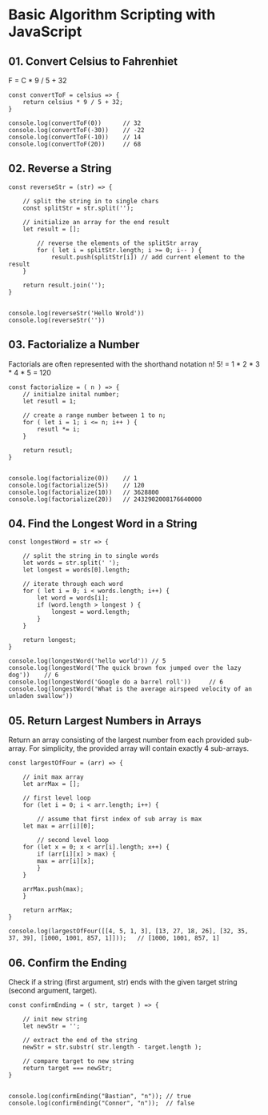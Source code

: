 # Basic Algorithm Scripting with JavaScript

## 01. Convert Celsius to Fahrenhiet
F = C * 9 / 5 + 32

    const convertToF = celsius => {
        return celsius * 9 / 5 + 32;
    }

    console.log(convertToF(0))      // 32
    console.log(convertToF(-30))    // -22
    console.log(convertToF(-10))    // 14
    console.log(convertToF(20))     // 68



## 02. Reverse a String

    const reverseStr = (str) => {

        // split the string in to single chars
        const splitStr = str.split('');

        // initialize an array for the end result
        let result = [];

            // reverse the elements of the splitStr array
            for ( let i = splitStr.length; i >= 0; i-- ) {
                result.push(splitStr[i]) // add current element to the result
        }

        return result.join('');
    }


    console.log(reverseStr('Hello Wrold'))
    console.log(reverseStr(''))



## 03. Factorialize a Number

Factorials are often represented with the shorthand notation n!
5! = 1 * 2 * 3 * 4 * 5 = 120

    const factorialize = ( n ) => {
        // initialze inital number;
        let resutl = 1;

        // create a range number between 1 to n;
        for ( let i = 1; i <= n; i++ ) {
            resutl *= i;
        }

        return resutl;
    }


    console.log(factorialize(0))    // 1
    console.log(factorialize(5))    // 120
    console.log(factorialize(10))   // 3628800
    console.log(factorialize(20))   // 2432902008176640000


## 04. Find the Longest Word in a String

    const longestWord = str => {

        // split the string in to single words
        let words = str.split(' ');
        let longest = words[0].length;

        // iterate through each word
        for ( let i = 0; i < words.length; i++) {
            let word = words[i];
            if (word.length > longest ) {
                longest = word.length;
            }
        }

        return longest;
    }   

    console.log(longestWord('hello world')) // 5
    console.log(longestWord('The quick brown fox jumped over the lazy dog'))    // 6
    console.log(longestWord('Google do a barrel roll'))     // 6
    console.log(longestWord('What is the average airspeed velocity of an unladen swallow'))  



## 05. Return Largest Numbers in Arrays

Return an array consisting of the largest number from each provided sub-array. For simplicity, the provided array will contain exactly 4 sub-arrays.

    const largestOfFour = (arr) => {

        // init max array
        let arrMax = [];

        // first level loop
        for (let i = 0; i < arr.length; i++) {
    
            // assume that first index of sub array is max
        let max = arr[i][0];
    
            // second level loop
        for (let x = 0; x < arr[i].length; x++) {
            if (arr[i][x] > max) {
            max = arr[i][x];
            }
        }
    
        arrMax.push(max);
        }
    
        return arrMax;
    }
  
    console.log(largestOfFour([[4, 5, 1, 3], [13, 27, 18, 26], [32, 35, 37, 39], [1000, 1001, 857, 1]]));   // [1000, 1001, 857, 1]




## 06. Confirm the Ending
Check if a string (first argument, str) ends with the given target string (second argument, target).

    const confirmEnding = ( str, target ) => {
    
        // init new string
        let newStr = '';

        // extract the end of the string
        newStr = str.substr( str.length - target.length );

        // compare target to new string
        return target === newStr;
    }


    console.log(confirmEnding("Bastian", "n")); // true
    console.log(confirmEnding("Connor", "n"));  // false